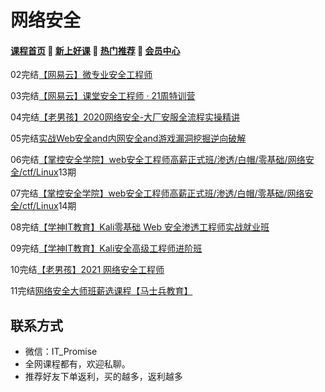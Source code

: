 # 网络安全

#### [**课程首页**](../../README.md) 💖 [**新上好课**](./xshk.md) 💖 [**热门推荐**](./rmtj.md) 💖 [**会员中心**](./vip.md)

02完结[【网易云】微专业安全工程师](https://mooc.study.163.com/smartSpec/detail/1202889602.htm)

03完结[【网易云】课堂安全工程师 · 21周特训营](https://mooc.study.163.com/smartSpec/detail/1202889602.htm)

04完结[【老男孩】2020网络安全-大厂安服全流程实操精讲](https://edu.51cto.com/topic/3161.html)

05完结[实战Web安全and内网安全and游戏漏洞挖掘逆向破解](https://edu.51cto.com/topic/3486.html)

06完结[【掌控安全学院】web安全工程师高薪正式班/渗透/白帽/零基础/网络安全/ctf/Linux](https://ke.qq.com/course/3615140)13期

07完结[【掌控安全学院】web安全工程师高薪正式班/渗透/白帽/零基础/网络安全/ctf/Linux](https://ke.qq.com/course/3615140)14期

08完结[【学神IT教育】Kali零基础 Web 安全渗透工程师实战就业班](https://ke.qq.com/course/3549960)

09完结[【学神IT教育】Kali安全高级工程师进阶班](https://ke.qq.com/course/3548718)

10完结[【老男孩】2021 网络安全工程师](https://www.oldboyedu.com/)

11完结[网络安全大师班薪选课程【马士兵教育】](https://ke.qq.com/course/package/30646)

## **联系方式**

-  微信：IT_Promise
-  全网课程都有，欢迎私聊。
-  推荐好友下单返利，买的越多，返利越多